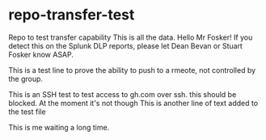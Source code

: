 # repo-transfer-test
Repo to test transfer capability
This is all the data.
Hello Mr Fosker!
If you detect this on the Splunk DLP reports, please let Dean Bevan or Stuart Fosker know ASAP.

This is a test line to prove the ability to push to a rmeote, not controlled by the group.

This is an SSH test to test access to gh.com over ssh. this should be blocked. At the moment it's not though
This is another line of text added to the test file

This is me waiting a long time.